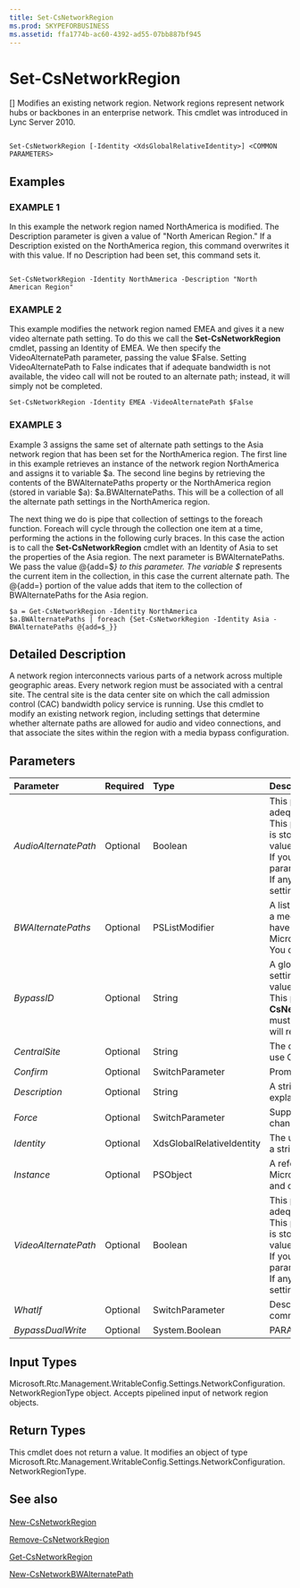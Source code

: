 ```yaml
---
title: Set-CsNetworkRegion
ms.prod: SKYPEFORBUSINESS
ms.assetid: ffa1774b-ac60-4392-ad55-07bb887bf945
---
```



# Set-CsNetworkRegion
[]
Modifies an existing network region. Network regions represent network hubs or backbones in an enterprise network. This cmdlet was introduced in Lync Server 2010.
  
    
    


```

Set-CsNetworkRegion [-Identity <XdsGlobalRelativeIdentity>] <COMMON PARAMETERS>

```


## Examples


  
    
    

### EXAMPLE 1

In this example the network region named NorthAmerica is modified. The Description parameter is given a value of "North American Region." If a Description existed on the NorthAmerica region, this command overwrites it with this value. If no Description had been set, this command sets it.
  
    
    

```

Set-CsNetworkRegion -Identity NorthAmerica -Description "North American Region"
```


### EXAMPLE 2

This example modifies the network region named EMEA and gives it a new video alternate path setting. To do this we call the **Set-CsNetworkRegion** cmdlet, passing an Identity of EMEA. We then specify the VideoAlternatePath parameter, passing the value $False. Setting VideoAlternatePath to False indicates that if adequate bandwidth is not available, the video call will not be routed to an alternate path; instead, it will simply not be completed.
  
    
    

```
Set-CsNetworkRegion -Identity EMEA -VideoAlternatePath $False
```


### EXAMPLE 3

Example 3 assigns the same set of alternate path settings to the Asia network region that has been set for the NorthAmerica region. The first line in this example retrieves an instance of the network region NorthAmerica and assigns it to variable $a. The second line begins by retrieving the contents of the BWAlternatePaths property or the NorthAmerica region (stored in variable $a): $a.BWAlternatePaths. This will be a collection of all the alternate path settings in the NorthAmerica region.
  
    
    
The next thing we do is pipe that collection of settings to the foreach function. Foreach will cycle through the collection one item at a time, performing the actions in the following curly braces. In this case the action is to call the **Set-CsNetworkRegion** cmdlet with an Identity of Asia to set the properties of the Asia region. The next parameter is BWAlternatePaths. We pass the value @{add=$_} to this parameter. The variable $_ represents the current item in the collection, in this case the current alternate path. The @{add=} portion of the value adds that item to the collection of BWAlternatePaths for the Asia region.
  
    
    



```
$a = Get-CsNetworkRegion -Identity NorthAmerica
$a.BWAlternatePaths | foreach {Set-CsNetworkRegion -Identity Asia -BWAlternatePaths @{add=$_}}
```


## Detailed Description

A network region interconnects various parts of a network across multiple geographic areas. Every network region must be associated with a central site. The central site is the data center site on which the call admission control (CAC) bandwidth policy service is running. Use this cmdlet to modify an existing network region, including settings that determine whether alternate paths are allowed for audio and video connections, and that associate the sites within the region with a media bypass configuration.
  
    
    

## Parameters



|**Parameter**|**Required**|**Type**|**Description**|
|:-----|:-----|:-----|:-----|
| _AudioAlternatePath_ <br/> |Optional  <br/> |Boolean  <br/> |This parameter determines whether audio calls will be routed through an alternate path if adequate bandwidth does not exist in the primary path.  <br/> This parameter populates the BWAlternatePaths property. The value supplied to this parameter is stored in the AlternatePath property for the alternate path element with a BWPolicyModality value of Audio.  <br/> If you supply a value for this parameter you cannot specify a value for the BWAlternatePaths parameter.  <br/> If any of your calls will be Internet calls, this value must be True, regardless of bandwidth settings.  <br/> |
| _BWAlternatePaths_ <br/> |Optional  <br/> |PSListModifier  <br/> |A list of objects that contain information about whether alternate connection paths are allowed if a media request is unable to complete along the preferred path (for example, if limits on that path have been exceeded). Alternate path objects must be of type Microsoft.Rtc.Management.WritableConfig.Settings.NetworkConfiguration.BWAlternatePathType. You can create objects of this type by calling the **New-CsNetworkBWAlternatePath** cmdlet. <br/> |
| _BypassID_ <br/> |Optional  <br/> |String  <br/> |A globally unique identifier (GUID). This GUID is used to map network regions to media bypass settings within a CAC or Enhanced 9-1-1 (E9-1-1) network configuration. (Use this BypassID value in the call to the **New-CsNetworkMediaBypassConfiguration** cmdlet.) <br/> This parameter can be auto-generated when the region is created (by calling the **New-CsNetworkRegion** cmdlet). Changing this value is not recommended. If you do specify a value, it must be in the form of a GUID (for example, 3b24a047-dce6-48b2-9f20-9fbff17ed62a). You will receive a confirmation prompting you to verify that you want to manually set this value. <br/> |
| _CentralSite_ <br/> |Optional  <br/> |String  <br/> |The central site running the bandwidth policy service. This service must be enabled in order to use CAC. This service runs on the Front End Server or the Standard Edition server.  <br/> |
| _Confirm_ <br/> |Optional  <br/> |SwitchParameter  <br/> |Prompts you for confirmation before executing the command.  <br/> |
| _Description_ <br/> |Optional  <br/> |String  <br/> |A string that describes the region. This parameter can be used to provide a more descriptive explanation of what the region is for than can be expressed by the Identity alone.  <br/> |
| _Force_ <br/> |Optional  <br/> |SwitchParameter  <br/> |Suppresses any confirmation prompts that would otherwise be displayed before making changes.  <br/> |
| _Identity_ <br/> |Optional  <br/> |XdsGlobalRelativeIdentity  <br/> |The unique identifier of the network region you want to modify. The Identity will be in the form of a string that uniquely identifies that region.  <br/> |
| _Instance_ <br/> |Optional  <br/> |PSObject  <br/> |A reference to a network region object. This object must be of type Microsoft.Rtc.Management.WritableConfig.Settings.NetworkConfiguration.NetworkRegionType and can be retrieved by calling the **Get-CsNetworkRegion** cmdlet. <br/> |
| _VideoAlternatePath_ <br/> |Optional  <br/> |Boolean  <br/> |This parameter determines whether video calls will be routed through an alternate path if adequate bandwidth does not exist in the primary path.  <br/> This parameter populates the BWAlternatePaths property. The value supplied to this parameter is stored in the AlternatePath property for the alternate path element with a BWPolicyModality value of Video.  <br/> If you supply a value for this parameter you cannot specify a value for the BWAlternatePaths parameter.  <br/> If any of your calls will be Internet calls, this value must be True, regardless of bandwidth settings.  <br/> |
| _WhatIf_ <br/> |Optional  <br/> |SwitchParameter  <br/> |Describes what would happen if you executed the command without actually executing the command.  <br/> |
| _BypassDualWrite_ <br/> |Optional  <br/> |System.Boolean  <br/> |PARAMVALUE: $true | $false  <br/> |
   

## Input Types

Microsoft.Rtc.Management.WritableConfig.Settings.NetworkConfiguration.NetworkRegionType object. Accepts pipelined input of network region objects.
  
    
    

## Return Types

This cmdlet does not return a value. It modifies an object of type Microsoft.Rtc.Management.WritableConfig.Settings.NetworkConfiguration.NetworkRegionType.
  
    
    

## See also


#### 


  
    
    
 [New-CsNetworkRegion](new-csnetworkregion.md)
  
    
    
 [Remove-CsNetworkRegion](remove-csnetworkregion.md)
  
    
    
 [Get-CsNetworkRegion](get-csnetworkregion.md)
  
    
    
 [New-CsNetworkBWAlternatePath](new-csnetworkbwalternatepath.md)
